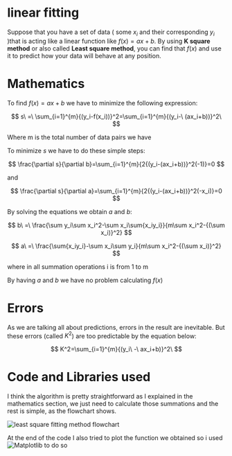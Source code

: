 # linear fitting

Suppose that you have a set of data ( some $x_i$ and their corresponding $y_i$ )that is acting like a linear function like $f(x) = ax+b$. By using **K square method** or also called **Least square method**, you can find that $f(x)$ and use it to predict how your data will behave at any position.

# Mathematics

To find $f(x)= ax+b$ we have to minimize the following expression:

$$ s\ =\ \sum_{i=1}^{m}{(y_i-f(x_i))}^2=\sum_{i=1}^{m}{(y_i-\ (ax_i+b))}^2\  $$

Where m is the total number of data pairs we have

To minimize $s$ we have to do these simple steps:

$$ \frac{\partial s}{\partial b}=\sum_{i=1}^{m}{2{(y_i-(ax_i+b))}^2(-1)}=0 $$

and 

$$ \frac{\partial s}{\partial a}=\sum_{i=1}^{m}{2{(y_i-(ax_i+b))}^2(-x_i)}=0 $$

By solving the equations we obtain $a$ and $b$:

$$ b\ =\ \frac{\sum y_i\sum x_i^2-\sum x_i\sum{x_iy_i}}{m\sum x_i^2-{(\sum x_i)}^2} $$

$$ a\ =\ \frac{\sum{x_iy_i}-\sum x_i\sum y_i}{m\sum x_i^2-{(\sum x_i)}^2} $$

where in all summation operations i is from 1 to m

By having $a$ and $b$ we have no problem calculating $f(x)$

# Errors
As we are talking all about predictions, errors in the result are inevitable. But these errors (called $K^2$) are too predictable by the equation below:

$$ K^2=\sum_{i=1}^{m}{(y_i\ -\ ax_i+b)}^2\  $$

# Code and Libraries used
I think the algorithm is pretty straightforward as I explained in the mathematics section, we just need to calculate those summations and the rest is simple, as the flowchart shows.<br />

![least square fitting method flowchart](https://github.com/Karen-Najafzadeh/Numerical-Calculations/assets/106056574/e81cbf76-c935-45b1-9c0d-fd070933c5c9)

At the end of the code I also tried to plot the function we obtained so i used ![Matplotlib](https://img.shields.io/badge/Matplotlib-%23ffffff.svg?style=for-the-badge&logo=Matplotlib&logoColor=black) to do so 

